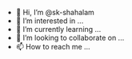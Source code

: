 - 👋 Hi, I’m @sk-shahalam
- 👀 I’m interested in ...
- 🌱 I’m currently learning ...
- 💞️ I’m looking to collaborate on ...
- 📫 How to reach me ...

<!---
sk-shahalam/sk-shahalam is a ✨ special ✨ repository because its `README.md` (this file) appears on your GitHub profile.
You can click the Preview link to take a look at your changes.
--->

